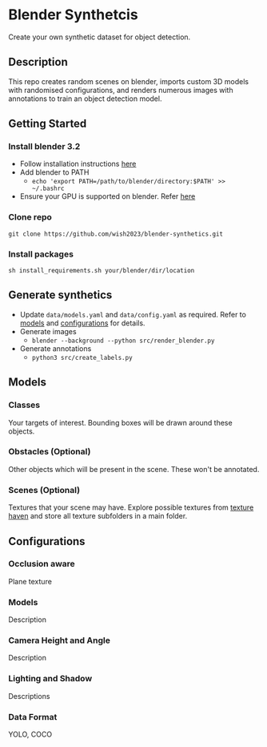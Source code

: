 # Blender Synthetcis

Create your own synthetic dataset for object detection.

## Description

This repo creates random scenes on blender, imports custom 3D models with randomised configurations, and renders numerous images with annotations to train an object detection model.

## Getting Started

### Install blender 3.2

- Follow installation instructions [here](https://www.blender.org/download/releases/3-2/) 
- Add blender to PATH
    - `echo 'export PATH=/path/to/blender/directory:$PATH' >> ~/.bashrc`
- Ensure your GPU is supported on blender. Refer [here](https://docs.blender.org/manual/en/latest/render/cycles/gpu_rendering.html)

### Clone repo

```
git clone https://github.com/wish2023/blender-synthetics.git
```

### Install packages

```
sh install_requirements.sh your/blender/dir/location
```
## Generate synthetics

- Update `data/models.yaml` and `data/config.yaml` as required. Refer to [models](#models) and  [configurations](#configurations) for details.
- Generate images
    - `blender --background --python src/render_blender.py`
- Generate annotations
    - `python3 src/create_labels.py`

## Models

### Classes

Your targets of interest. Bounding boxes will be drawn around these objects.

### Obstacles (Optional)

Other objects which will be present in the scene. These won't be annotated.

### Scenes (Optional)

Textures that your scene may have. Explore possible textures from [texture haven](https://polyhaven.com/textures) and store all texture subfolders in a main folder.

## Configurations

### Occlusion aware

Plane texture

### Models

Description

### Camera Height and Angle

Description

### Lighting and Shadow

Descriptions

### Data Format

YOLO, COCO

